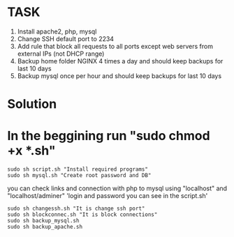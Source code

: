 # TASK
1. Install apache2, php, mysql
2. Change SSH default port to 2234
3. Add rule that block all requests to all ports except web servers from external IPs (not DHCP range)
4. Backup home folder NGINX 4 times a day and should keep backups for last 10 days
5. Backup mysql once per hour and should keep backups for last 10 days

# Solution
# In the beggining run "sudo chmod +x *.sh"

    sudo sh script.sh "Install required programs"
    sudo sh mysql.sh "Create root password and DB"
    
you can check links and connection with php to mysql using "localhost" and "localhost/adminer" 'login and password you can see in the script.sh'
    
    sudo sh changessh.sh "It is change ssh port"
    sudo sh blockconnec.sh "It is block connections"
    sudo sh backup_mysql.sh
    sudo sh backup_apache.sh
